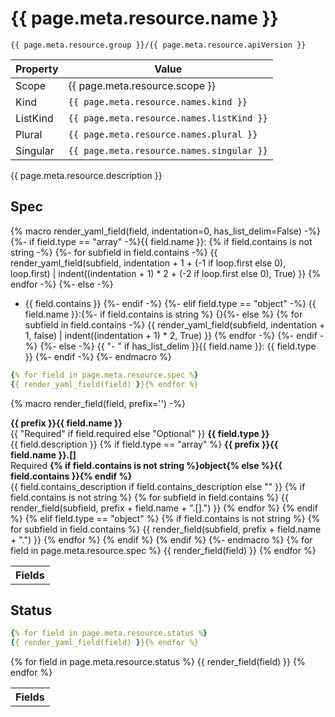 # {{ page.meta.resource.name }} 
`{{ page.meta.resource.group }}/{{ page.meta.resource.apiVersion }}`

Property|Value
--------|-----
Scope|{{ page.meta.resource.scope }}
Kind|`{{ page.meta.resource.names.kind }}`
ListKind|`{{ page.meta.resource.names.listKind }}`
Plural|`{{ page.meta.resource.names.plural }}`
Singular|`{{ page.meta.resource.names.singular }}`

{{ page.meta.resource.description }}

## Spec

{% macro render_yaml_field(field, indentation=0, has_list_delim=False) -%}
{%- if field.type == "array" -%}{{ field.name }}:
{% if field.contains is not string -%}
{%- for subfield in field.contains -%}
{{ render_yaml_field(subfield, indentation + 1 + (-1 if loop.first else 0), loop.first) | indent((indentation + 1) * 2 + (-2 if loop.first else 0), True) }}
{% endfor -%}
{%- else -%}
- {{ field.contains }}
{%- endif -%}
{%- elif field.type == "object" -%}
{{ field.name }}:{%- if field.contains is string %} {}{%- else %}
{% for subfield in field.contains -%}
{{ render_yaml_field(subfield, indentation + 1, false) | indent((indentation + 1) * 2, True) }}
{% endfor -%}
{%- endif -%}
{%- else -%}
{{ "- " if has_list_delim }}{{ field.name }}: {{ field.type }}
{%- endif -%}
{%- endmacro %}

```yaml
{% for field in page.meta.resource.spec %}
{{ render_yaml_field(field) }}{% endfor %}
```

{% macro render_field(field, prefix='') -%}
<tr>
    <td><strong>{{ prefix }}{{ field.name }}</strong><br/>{{ "Required" if field.required else "Optional" }}</td>
    <td><strong>{{ field.type }}</strong><br/>{{ field.description }}</td>
</tr>
{% if field.type == "array" %}
    <tr>
        <td><strong>{{ prefix }}{{ field.name }}.[]</strong><br/>Required</td>
        <td><strong>{% if field.contains is not string %}object{% else %}{{ field.contains }}{% endif %}</strong><br/>{{ field.contains_description if field.contains_description else "" }}</td>
    </tr>
    {% if field.contains is not string %}
        {% for subfield in field.contains %}
            {{ render_field(subfield, prefix + field.name + ".[].") }}
        {% endfor %}
    {% endif %}
{% elif field.type == "object" %}
    {% if field.contains is not string %}
        {% for subfield in field.contains %}
            {{ render_field(subfield, prefix + field.name + ".") }}
        {% endfor %}
    {% endif %}
{% endif %}
{%- endmacro %}


<table>
    <tr>
        <th colspan="2">Fields</th>
    </tr>
    {% for field in page.meta.resource.spec %}
        {{ render_field(field) }}
    {% endfor %}
</table>

## Status

```yaml
{% for field in page.meta.resource.status %}
{{ render_yaml_field(field) }}{% endfor %}
```

<table>
    <tr>
        <th colspan="2">Fields</th>
    </tr>
    {% for field in page.meta.resource.status %}
        {{ render_field(field) }}
    {% endfor %}
</table>